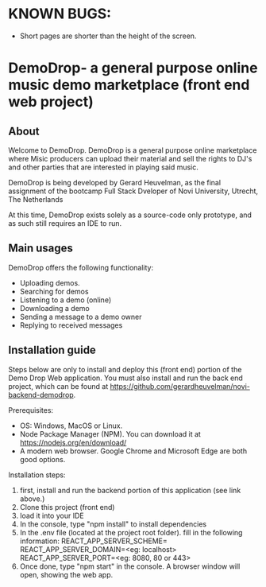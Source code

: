 # KNOWN BUGS: 

- Short pages are shorter than the height of the screen.



# DemoDrop- a general purpose online music demo marketplace (front end web project)

## About

Welcome to DemoDrop. DemoDrop is a general purpose online marketplace where Misic producers can upload their material and sell the rights to DJ's and other parties that are interested in playing said music.

DemoDrop is being developed by Gerard Heuvelman, as the final assignment of the bootcamp Full Stack Dveloper of Novi University, Utrecht, The Netherlands

At this time, DemoDrop exists solely as a source-code only prototype, and as such still requires an IDE to run.

## Main usages
DemoDrop offers the following functionality:
- Uploading demos.
- Searching for demos
- Listening to a demo (online)
- Downloading a demo
- Sending a message to a demo owner
- Replying to received messages

## Installation guide
Steps below are only to install and deploy this (front end) portion of the Demo Drop Web application. You must also install and run the  back end project, which can be found at https://github.com/gerardheuvelman/novi-backend-demodrop.

Prerequisites:
- OS: Windows, MacOS or Linux.
- Node Package Manager (NPM). You can download it at https://nodejs.org/en/download/
- A modern web browser. Google Chrome and Microsoft Edge are both good options.

Installation steps:

1. first, install and run the backend portion of this application (see link above.)
2. Clone this project (front end)
3. load it into your IDE
4. In the console, type  "npm install" to install dependencies
5. In the .env file (located at the project root folder). fill in the following information:
   REACT_APP_SERVER_SCHEME=<http or https>
   REACT_APP_SERVER_DOMAIN=<eg: localhost>
   REACT_APP_SERVER_PORT=<eg: 8080, 80 or 443>
6. Once done, type "npm start" in the console. A browser window will open, showing the web app.